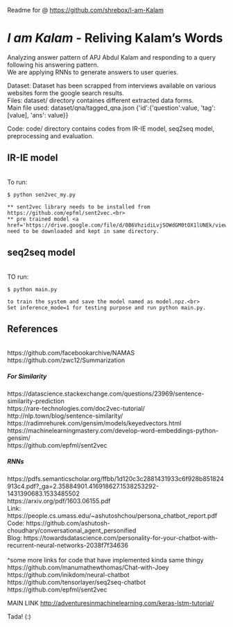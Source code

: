 Readme for @ https://github.com/shrebox/I-am-Kalam
# *I am Kalam* - Reliving Kalam’s Words
Analyzing answer pattern of APJ Abdul Kalam and responding to a query following his answering pattern. <br />
We are applying RNNs to generate answers to user queries. <br/>

Dataset: Dataset has been scrapped from interviews available on various websites form the google search results.<br/>
Files: dataset/ directory containes different extracted data forms.<br/>
Main file used: dataset/qna/tagged_qna.json {'id':{'question':value, 'tag':[value], 'ans': value}}

Code: code/ directory contains codes from IR-IE model, seq2seq model, preprocessing and evaluation.

<h2>IR-IE model</h2> <br>
	To run: 

	$ python sen2vec_my.py

	** sent2vec library needs to be installed from https://github.com/epfml/sent2vec.<br>
	** pre trained model <a href='https://drive.google.com/file/d/0B6VhzidiLvjSOWdGM0tOX1lUNEk/view'>torontobooks_unigrams.bin</a> need to be downloaded and kept in same directory.

<h2>seq2seq model</h2> <br>
	TO run: 

	$ python main.py 
	
	to train the system and save the model named as model.npz.<br>
	Set inference_mode=1 for testing purpose and run python main.py.

<h2>References</h2> <br />
https://github.com/facebookarchive/NAMAS <br />
https://github.com/zwc12/Summarization <br />
<h5>For Similarity</h5> 
https://datascience.stackexchange.com/questions/23969/sentence-similarity-prediction <br />
https://rare-technologies.com/doc2vec-tutorial/ <br />
http://nlp.town/blog/sentence-similarity/ <br />
https://radimrehurek.com/gensim/models/keyedvectors.html <br />
https://machinelearningmastery.com/develop-word-embeddings-python-gensim/ <br />
https://github.com/epfml/sent2vec <br />

<h5>RNNs</h5>
https://pdfs.semanticscholar.org/ffbb/1d120c3c2881431933c6f928b851824913c4.pdf?_ga=2.35884901.416918627.1538253292-1431390683.1533485502<br />
https://arxiv.org/pdf/1603.06155.pdf <br />
Link: https://people.cs.umass.edu/~ashutoshchou/persona_chatbot_report.pdf <br />
Code: https://github.com/ashutosh-choudhary/conversational_agent_personified<br />
Blog: https://towardsdatascience.com/personality-for-your-chatbot-with-recurrent-neural-networks-2038f7f34636<br />
<br />
^some more links for code that have implemented kinda same thingy<br />
https://github.com/manumathewthomas/Chat-with-Joey<br />
https://github.com/inikdom/neural-chatbot<br />
https://github.com/tensorlayer/seq2seq-chatbot <br>
https://github.com/epfml/sent2vec


MAIN LINK
http://adventuresinmachinelearning.com/keras-lstm-tutorial/

Tada! (:)
